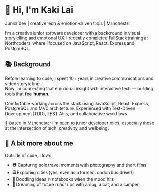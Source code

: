 # 👋 Hi, I'm Kaki Lai
Junior dev | creative tech & emotion-driven tools | Manchester

I’m a creative junior software developer with a background in visual storytelling and emotional UX. I recently completed FullStack training at Northcoders, where I focused on JavaScript, React, Express and PostgreSQL.

## 📚 Background
Before learning to code, I spent 10+ years in creative communications and video storytelling.  
Now I’m connecting that emotional insight with interactive tech — building tools that **feel human**.

Comfortable working across the stack using JavaScript, React, Express, PostgreSQL and MVC architecture. Experienced with Test-Driven Development (TDD), REST APIs, and collaborative workflows.

📍 Based in Manchester
I’m open to junior developer roles, especially those at the intersection of tech, creativity, and wellbeing.

## 🧡 A bit more about me

Outside of code, I love:
- 📷 Capturing solo travel moments with photography and short films  
- 🚍 Exploring cities (yes, even as a former London bus driver!)  
- 🎨 Doodling ideas in notebooks when the mood hits  
- 🐾 Dreaming of future road trips with a dog, a cat, and a camper

